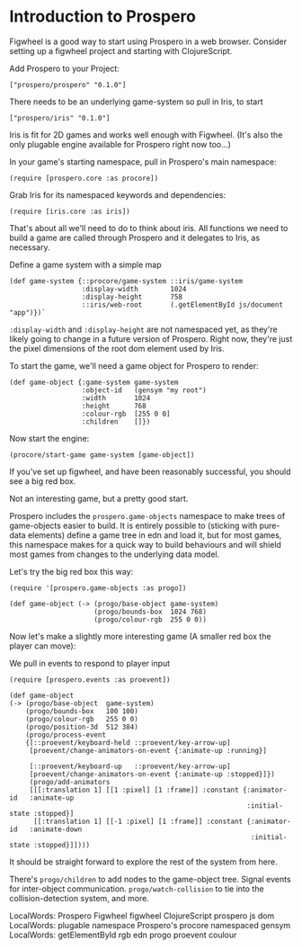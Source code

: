 # Introduction to Prospero

Figwheel is a good way to start using Prospero in a web browser.  Consider
setting up a figwheel project and starting with ClojureScript.


Add Prospero to your Project:

```
["prospero/prospero" "0.1.0"]
```

There needs to be an underlying game-system so pull in Iris, to start

```
["prospero/iris" "0.1.0"]
```

Iris is fit for 2D games and works well enough with Figwheel.  (It's also the
only plugable engine available for Prospero right now too...)

In your game's starting namespace, pull in Prospero's main namespace:
```
(require [prospero.core :as procore])
```

Grab Iris for its namespaced keywords and dependencies:
````
(require [iris.core :as iris])
````

That's about all we'll need to do to think about iris.  All functions we need
to build a game are called through Prospero and it delegates to Iris, as
necessary.

Define a game system with a simple map
```
(def game-system {::procore/game-system ::iris/game-system
                  :display-width        1024
                  :display-height       758
                  ::iris/web-root       (.getElementById js/document "app")})`
```

`:display-width` and `:display-height` are not namespaced yet, as they're
likely going to change in a future version of Prospero.  Right now, they're just
the pixel dimensions of the root dom element used by Iris.

To start the game, we'll need a game object for Prospero to render:

````
(def game-object {:game-system game-system
                  :object-id   (gensym "my root")
                  :width       1024
                  :height      768
                  :colour-rgb  [255 0 0]
                  :children    []})
````

Now start the engine:
```
(procore/start-game game-system [game-object])
```

If you've set up figwheel, and have been reasonably successful, you should see a big red box.

Not an interesting game, but a pretty good start.

Prospero includes the `prospero.game-objects` namespace to make trees of game-objects easier to build.
It is entirely possible to (sticking with pure-data elements) define a game tree in edn and load it,
but for most games, this namespace makes for a quick way to build behaviours and will shield most games
from changes to the underlying data model.

Let's try the big red box this way:

```
(require '[prospero.game-objects :as progo])

(def game-object (-> (progo/base-object game-system)
                     (progo/bounds-box  1024 768)
                     (progo/colour-rgb  255 0 0))
```

Now let's make a slightly more interesting game
(A smaller red box the player can move):

We pull in events to respond to player input

```
(require [prospero.events :as proevent])
```

```
(def game-object
(-> (progo/base-object  game-system)
    (progo/bounds-box   100 100)
    (progo/colour-rgb   255 0 0)
    (progo/position-3d  512 384)
    (progo/process-event
    {[::proevent/keyboard-held ::proevent/key-arrow-up]
     [proevent/change-animators-on-event {:animate-up :running}]

     [::proevent/keyboard-up   ::proevent/key-arrow-up]
     [proevent/change-animators-on-event {:animate-up :stopped}]})
     (progo/add-animators
     [[[:translation 1] [[1 :pixel] [1 :frame]] :constant {:animator-id   :animate-up
                                                           :initial-state :stopped}]
      [[:translation 1] [[-1 :pixel] [1 :frame]] :constant {:animator-id   :animate-down
                                                            :initial-state :stopped}]])))
```

It should be straight forward to explore the rest of the system from here.

There's `progo/children` to add nodes to the game-object tree.  Signal events for inter-object communication.
`progo/watch-collision` to tie into the collision-detection system, and more.

LocalWords:  Prospero Figwheel figwheel ClojureScript prospero js dom
LocalWords:  plugable namespace Prospero's procore namespaced gensym
LocalWords:  getElementById rgb edn progo proevent coulour
